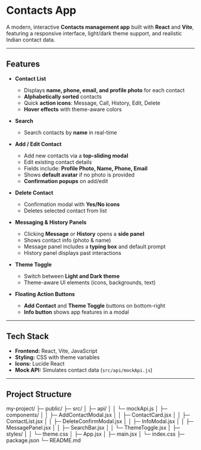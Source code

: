 # Contacts App

A modern, interactive **Contacts management app** built with **React** and **Vite**, featuring a responsive interface, light/dark theme support, and realistic Indian contact data.

---

## Features

- **Contact List**
  - Displays **name, phone, email, and profile photo** for each contact
  - **Alphabetically sorted** contacts
  - Quick **action icons**: Message, Call, History, Edit, Delete
  - **Hover effects** with theme-aware colors

- **Search**
  - Search contacts by **name** in real-time

- **Add / Edit Contact**
  - Add new contacts via a **top-sliding modal**
  - Edit existing contact details
  - Fields include: **Profile Photo, Name, Phone, Email**
  - Shows **default avatar** if no photo is provided
  - **Confirmation popups** on add/edit

- **Delete Contact**
  - Confirmation modal with **Yes/No icons**
  - Deletes selected contact from list

- **Messaging & History Panels**
  - Clicking **Message** or **History** opens a **side panel**
  - Shows contact info (photo & name)
  - Message panel includes a **typing box** and default prompt
  - History panel displays past interactions

- **Theme Toggle**
  - Switch between **Light and Dark theme**
  - Theme-aware UI elements (icons, backgrounds, text)

- **Floating Action Buttons**
  - **Add Contact** and **Theme Toggle** buttons on bottom-right
  - **Info button** shows app features in a modal

---

## Tech Stack

- **Frontend:** React, Vite, JavaScript  
- **Styling:** CSS with theme variables  
- **Icons:** Lucide React  
- **Mock API:** Simulates contact data (`src/api/mockApi.js`)  

---

## Project Structure
my-project/
├─ public/
├─ src/
│ ├─ api/
│ │ └─ mockApi.js
│ ├─ components/
│ │ ├─ AddContactModal.jsx
│ │ ├─ ContactCard.jsx
│ │ ├─ ContactList.jsx
│ │ ├─ DeleteConfirmModal.jsx
│ │ ├─ InfoModal.jsx
│ │ ├─ MessagePanel.jsx
│ │ ├─ SearchBar.jsx
│ │ └─ ThemeToggle.jsx
│ ├─ styles/
│ │ └─ theme.css
│ ├─ App.jsx
│ ├─ main.jsx
│ └─ index.css
├─ package.json
└─ README.md

